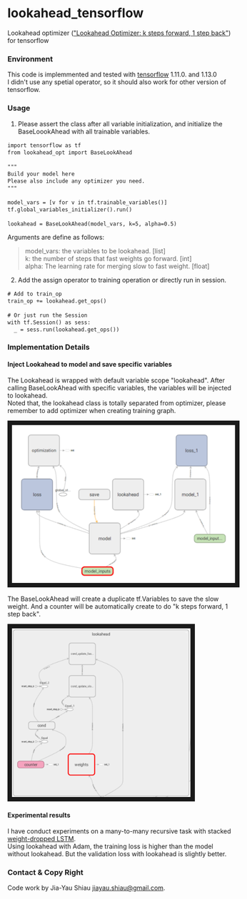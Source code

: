 # lookahead_tensorflow
Lookahead optimizer (["Lookahead Optimizer: k steps forward, 1 step back"](https://arxiv.org/abs/1907.08610)) for tensorflow

### Environment 
This code is implemmented and tested with [tensorflow](https://www.tensorflow.org/) 1.11.0. and 1.13.0 \
I didn't use any spetial operator, so it should also work for other version of tensorflow.

### Usage
1. Please assert the class after all variable initialization, and initialize the BaseLoookAhead with all trainable variables.
```
import tensorflow as tf
from lookahead_opt import BaseLookAhead

"""
Build your model here
Please also include any optimizer you need.
"""

model_vars = [v for v in tf.trainable_variables()]
tf.global_variables_initializer().run()

lookahead = BaseLookAhead(model_vars, k=5, alpha=0.5)
```
Arguments are define as follows:
> model_vars: the variables to be lookahead. [list]\
> k: the number of steps that fast weights go forward. [int]\
> alpha: The learning rate for merging slow to fast weight. [float]


2. Add the assign operator to training operation or directly run in session.

```
# Add to train_op
train_op += lookahead.get_ops()

# Or just run the Session
with tf.Session() as sess:
  _ = sess.run(lookahead.get_ops())
```

### Implementation Details

#### Inject Lookahead to model and save specific variables
The Lookahead is wrapped with default variable scope "lookahead".
After calling BaseLookAhead with specific variables, the variables will be injected to lookahead.\
Noted that, the lookahead class is totally separated from optimizer, please remember to add optimizer when creating training graph. 

<img src="doc/graph.png" 
alt="Example template graph with lookahead" border="10" width="500" /></a>

The BaseLookAhead will create a duplicate tf.Variables to save the slow weight.
And a counter will be automatically create to do "k steps forward, 1 step back".

<img src="doc/graph2.png" 
alt="Example template graph with lookahead" border="10" width="400" /></a>

#### Experimental results
I have conduct experiments on a many-to-many recursive task with stacked [weight-dropped LSTM](https://arxiv.org/abs/1708.02182). \
Using lookahead with Adam, the training loss is higher than the model without lookahead. But the validation loss with lookahead is slightly better.

### Contact & Copy Right
Code work by Jia-Yau Shiau <jiayau.shiau@gmail.com>.
